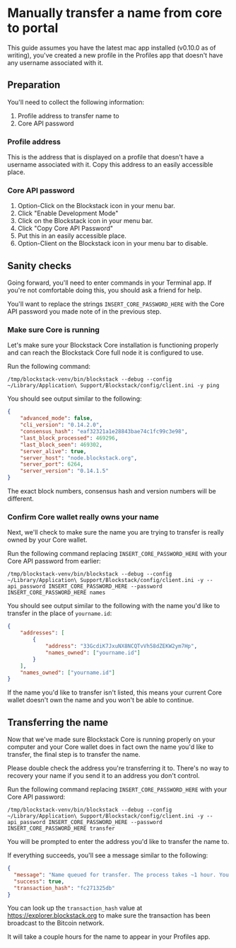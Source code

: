 # Manually transfer a name from core to portal

This guide assumes you have the latest mac app installed (v0.10.0 as of writing),
you've created a new profile in the Profiles app that doesn't have any username
associated with it.

## Preparation

You'll need to collect the following information:

1. Profile address to transfer name to
2. Core API password

### Profile address

This is the address that is displayed on a profile that doesn't have a username
associated with it. Copy this address to an easily accessible place.

### Core API password

1. Option-Click on the Blockstack icon in your menu bar.
2. Click "Enable Development Mode"
3. Click on the Blockstack icon in your menu bar.
4. Click "Copy Core API Password"
5. Put this in an easily accessible place.
6. Option-Client on the Blockstack icon in your menu bar to disable.

## Sanity checks

Going forward, you'll need to enter commands in your Terminal app. If you're
not comfortable doing this, you should ask a friend for help.

You'll want to replace the strings `INSERT_CORE_PASSWORD_HERE` with the Core API
password you made note of in the previous step.

### Make sure Core is running

Let's make sure your Blockstack Core installation is functioning properly and
can reach the Blockstack Core full node it is configured to use.

Run the following command:

`/tmp/blockstack-venv/bin/blockstack --debug --config ~/Library/Application\ Support/Blockstack/config/client.ini -y ping`

You should see output similar to the following:

```JSON
{
    "advanced_mode": false,
    "cli_version": "0.14.2.0",
    "consensus_hash": "eaf32321a1e28843bae74c1fc99c3e98",
    "last_block_processed": 469296,
    "last_block_seen": 469302,
    "server_alive": true,
    "server_host": "node.blockstack.org",
    "server_port": 6264,
    "server_version": "0.14.1.5"
}
```
The exact block numbers, consensus hash and version numbers will be different.

### Confirm Core wallet really owns your name

Next, we'll check to make sure the name you are trying to transfer is really
owned by your Core wallet.

Run the following command replacing `INSERT_CORE_PASSWORD_HERE` with your
Core API password from earlier:

`/tmp/blockstack-venv/bin/blockstack --debug --config ~/Library/Application\ Support/Blockstack/config/client.ini -y --api_password INSERT_CORE_PASSWORD_HERE --password INSERT_CORE_PASSWORD_HERE names`

You should see output similar to the following with the name you'd like to
transfer in the place of `yourname.id`:

```JSON
{
    "addresses": [
        {
            "address": "33GcdiK7JxuNX8NCQTvVh58dZEKW2ym7Hp",
            "names_owned": ["yourname.id"]
        }
    ],
    "names_owned": ["yourname.id"]
}
```

If the name you'd like to transfer isn't listed, this means your current
Core wallet doesn't own the name and you won't be able to continue.

## Transferring the name

Now that we've made sure Blockstack Core is running properly on your computer and
your Core wallet does in fact own the name you'd like to transfer, the final
step is to transfer the name.

Please double check the address you're transferring it to. There's no way to
recovery your name if you send it to an address you don't control.

Run the following command replacing `INSERT_CORE_PASSWORD_HERE` with your
Core API password:

`/tmp/blockstack-venv/bin/blockstack --debug --config ~/Library/Application\ Support/Blockstack/config/client.ini -y --api_password INSERT_CORE_PASSWORD_HERE --password INSERT_CORE_PASSWORD_HERE transfer`

You will be prompted to enter the address you'd like to transfer the name to.

If everything succeeds, you'll see a message similar to the following:

```JSON
{
  "message": "Name queued for transfer. The process takes ~1 hour. You can check the status with blockstack info.",
  "success": true,
  "transaction_hash": "fc271325db"
}
```

You can look up the `transaction_hash` value at https://explorer.blockstack.org
to make sure the transaction has been broadcast to the Bitcoin network.

It will take a couple hours for the name to appear in your Profiles app.
